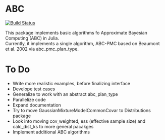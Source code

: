 # ABC

[![Build Status](https://travis-ci.org/eford/ABC.jl.png)](https://travis-ci.org/eford/ABC.jl)

This package implements basic algorithms fo Approximate Bayesian Computing (ABC) in Julia.  
Currently, it implements a single algorithm, ABC-PMC based on Beaumont et al. 2002 via abc_pmc_plan_type.

# To Do
* Write more realistic examples, before finalizing interface
* Develope test cases
* Generalize to work with an abstract abc_plan_type
* Parallelize code
* Expand documentation
* Try to move GaussianMixtureModelCommonCovar to Distributions package
* Look into moving cov_weighted, ess (effective sample size) and calc_dist_ks to more general pacakges
* Implement additional ABC algorithms
